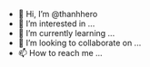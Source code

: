 - 👋 Hi, I’m @thanhhero
- 👀 I’m interested in ...
- 🌱 I’m currently learning ...
- 💞️ I’m looking to collaborate on ...
- 📫 How to reach me ...

<!---
thanhhero/thanhhero is a ✨ special ✨ repository because its `README.md` (this file) appears on your GitHub profile.
You can click the Preview link to take a look at your changes.
--->
